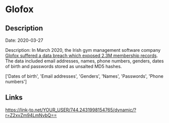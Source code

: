 # Glofox

## Description

Date: 2020-03-27

Description:
In March 2020, the Irish gym management software company <a href="https://www.irishtimes.com/business/technology/irish-start-up-glofox-investigates-possible-data-breach-1.4414837" target="_blank" rel="noopener">Glofox suffered a data breach which exposed 2.3M membership records</a>. The data included email addresses, names, phone numbers, genders, dates of birth and passwords stored as unsalted MD5 hashes.


['Dates of birth', 'Email addresses', 'Genders', 'Names', 'Passwords', 'Phone numbers']

## Links

https://link-to.net/YOUR_USER/744.2431998154765/dynamic/?r=Z2xvZm94LmNvbQ==